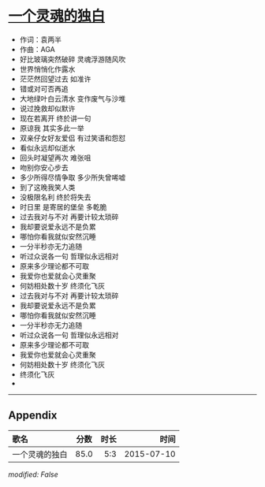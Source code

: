 # [一个灵魂的独白](https://music.163.com/song?id=33111729)

* 作词：袁两半
* 作曲：AGA
* 好比玻璃突然破碎 灵魂浮游随风吹
* 世界悄悄化作露水
* 茫茫然回望过去 如准许
* 错或对可否再追
* 大地绿叶白云清水 变作废气与沙堆
* 说过挽救却似默许
* 现在若离开 终於讲一句
* 原谅我 其实多此一举
* 双亲仔女好友爱侣 有过笑语和怨怼
* 看似永远却似逝水
* 回头时凝望再次 难张咀
* 吻别你安心步去
* 多少所得尽情争取 多少所失曾唏嘘
* 到了这晚我笑人类
* 没极限名利 终於将失去
* 时日里 是寄居的堡垒 多乾脆
* 过去我对与不对 再要计较太琐碎
* 我却要说爱永远不是负累
* 哪怕你看我就似安然沉睡
* 一分半秒亦无力追随
* 听过众说各一句 哲理似永远相对
* 原来多少理论都不可取
* 我爱你也爱就会心灵重聚
* 何妨相处数十岁 终须化飞灰
* 过去我对与不对 再要计较太琐碎
* 我却要说爱永远不是负累
* 哪怕你看我就似安然沉睡
* 一分半秒亦无力追随
* 听过众说各一句 哲理似永远相对
* 原来多少理论都不可取
* 我爱你也爱就会心灵重聚
* 何妨相处数十岁 终须化飞灰
* 终须化飞灰
* 


---

## Appendix

|歌名|分数|时长|时间|
|:---|:---:|---:|---:|
|一个灵魂的独白|85.0|5:3|2015-07-10

*modified: False*